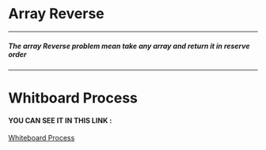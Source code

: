 # Array Reverse
-------------------------------------------------------------------
##### The array Reverse problem mean take any array and return it in reserve order

---------------------------------------------------------------

# Whitboard Process
 #### YOU CAN SEE IT IN THIS LINK :
 [Whiteboard Process](https://lucid.app/lucidspark/invitations/accept/inv_51a5ec72-6d60-4a99-a8eb-f4198c588fcf?viewport_loc=-402%2C-235%2C3072%2C1444%2C0_0)



